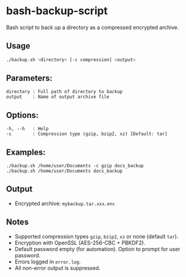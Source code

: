 # bash-backup-script
Bash script to back up a directory as a compressed encrypted archive.

## Usage
```bash
./backup.sh <directory> [-c compression] <output>
```

## Parameters:
```
directory : Full path of directory to backup
output    : Name of output archive file
```

## Options:
```
-h, --h   : Help
-c        : Compression type (gzip, bzip2, xz) [Default: tar]
```

## Examples:
```
./backup.sh /home/user/Documents -c gzip docs_backup
./backup.sh /home/user/Documents docs_backup
```

## Output
- Encrypted archive: `mybackup.tar.xxx.enc`

## Notes
- Supported compression types `gzip`, `bzip2`, `xz` or none (default `tar`).
- Encryption with OpenSSL (AES-256-CBC + PBKDF2).
- Default password empty (for automation). Option to prompt for user password.
- Errors logged in `error.log`. 
- All non-error output is suppressed.
